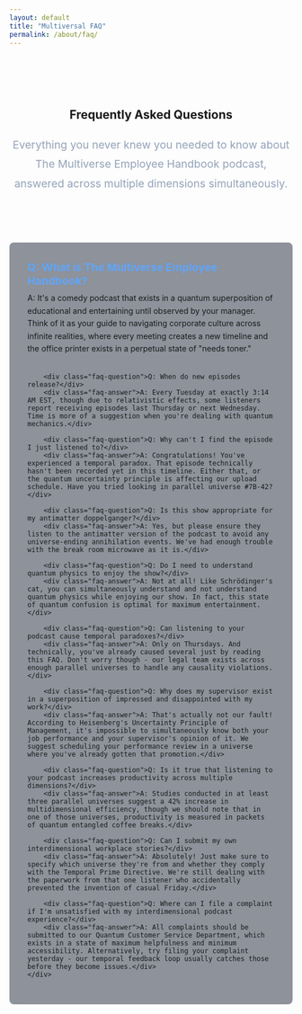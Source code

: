 ```yaml
---
layout: default
title: "Multiversal FAQ"
permalink: /about/faq/
---
```


<style>
/* Style matches about.md */
.about-header {
  text-align: center;
  padding: 4rem 0 2rem;
}

.about-intro {
  max-width: 800px;
  margin: 1.5rem auto;
  color: #94a3b8;
  font-size: 1.2rem;
  line-height: 1.8;
}

.about-content {
  display: grid;
  gap: 2rem;
  margin: 2rem 0;
}

.about-card {
  background: rgba(30, 41, 59, 0.5);
  padding: 2rem;
  border-radius: 0.5rem;
  backdrop-filter: blur(10px);
}

.about-card h2 {
  color: #60a5fa;
  margin-bottom: 1rem;
  font-size: 1.5rem;
}

.faq-question {
  color: #60a5fa;
  margin-bottom: 0.5rem;
  font-size: 1.2rem;
  font-weight: bold;
}

.faq-answer {
  margin-bottom: 2rem;
  line-height: 1.6;
}

@media (max-width: 768px) {
  .about-header {
    padding: 2rem 0 1rem;
  }

  .about-intro {
    font-size: 1rem;
    padding: 0 1rem;
  }

  .about-card {
    padding: 1.5rem;
  }
}
</style>

<div class="background-container">
    <div class="background-overlay"></div>
</div>

<section class="about-header">
    <h1>Frequently Asked Questions</h1>
    <p class="about-intro">Everything you never knew you needed to know about The Multiverse Employee Handbook podcast, answered across multiple dimensions simultaneously.</p>
</section>

<section class="about-content">
    <div class="about-card">
        <div class="faq-question">Q: What is The Multiverse Employee Handbook?</div>
        <div class="faq-answer">A: It's a comedy podcast that exists in a quantum superposition of educational and entertaining until observed by your manager. Think of it as your guide to navigating corporate culture across infinite realities, where every meeting creates a new timeline and the office printer exists in a perpetual state of "needs toner."</div>

        <div class="faq-question">Q: When do new episodes release?</div>
        <div class="faq-answer">A: Every Tuesday at exactly 3:14 AM EST, though due to relativistic effects, some listeners report receiving episodes last Thursday or next Wednesday. Time is more of a suggestion when you're dealing with quantum mechanics.</div>

        <div class="faq-question">Q: Why can't I find the episode I just listened to?</div>
        <div class="faq-answer">A: Congratulations! You've experienced a temporal paradox. That episode technically hasn't been recorded yet in this timeline. Either that, or the quantum uncertainty principle is affecting our upload schedule. Have you tried looking in parallel universe #7B-42?</div>

        <div class="faq-question">Q: Is this show appropriate for my antimatter doppelganger?</div>
        <div class="faq-answer">A: Yes, but please ensure they listen to the antimatter version of the podcast to avoid any universe-ending annihilation events. We've had enough trouble with the break room microwave as it is.</div>

        <div class="faq-question">Q: Do I need to understand quantum physics to enjoy the show?</div>
        <div class="faq-answer">A: Not at all! Like Schrödinger's cat, you can simultaneously understand and not understand quantum physics while enjoying our show. In fact, this state of quantum confusion is optimal for maximum entertainment.</div>

        <div class="faq-question">Q: Can listening to your podcast cause temporal paradoxes?</div>
        <div class="faq-answer">A: Only on Thursdays. And technically, you've already caused several just by reading this FAQ. Don't worry though - our legal team exists across enough parallel universes to handle any causality violations.</div>

        <div class="faq-question">Q: Why does my supervisor exist in a superposition of impressed and disappointed with my work?</div>
        <div class="faq-answer">A: That's actually not our fault! According to Heisenberg's Uncertainty Principle of Management, it's impossible to simultaneously know both your job performance and your supervisor's opinion of it. We suggest scheduling your performance review in a universe where you've already gotten that promotion.</div>

        <div class="faq-question">Q: Is it true that listening to your podcast increases productivity across multiple dimensions?</div>
        <div class="faq-answer">A: Studies conducted in at least three parallel universes suggest a 42% increase in multidimensional efficiency, though we should note that in one of those universes, productivity is measured in packets of quantum entangled coffee breaks.</div>

        <div class="faq-question">Q: Can I submit my own interdimensional workplace stories?</div>
        <div class="faq-answer">A: Absolutely! Just make sure to specify which universe they're from and whether they comply with the Temporal Prime Directive. We're still dealing with the paperwork from that one listener who accidentally prevented the invention of casual Friday.</div>

        <div class="faq-question">Q: Where can I file a complaint if I'm unsatisfied with my interdimensional podcast experience?</div>
        <div class="faq-answer">A: All complaints should be submitted to our Quantum Customer Service Department, which exists in a state of maximum helpfulness and minimum accessibility. Alternatively, try filing your complaint yesterday - our temporal feedback loop usually catches those before they become issues.</div>
    </div>
</section>


<div id="quantum-field" class="quantum-field"></div>
